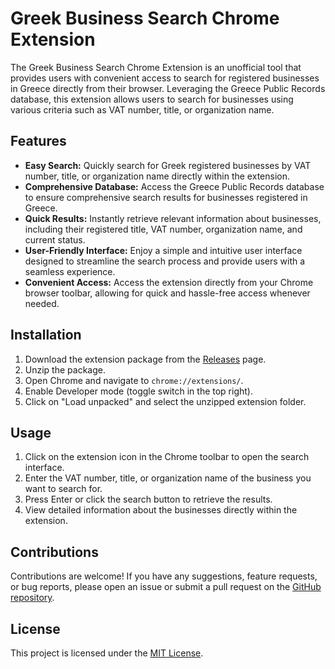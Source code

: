 # Greek Business Search Chrome Extension

The Greek Business Search Chrome Extension is an unofficial tool that provides users with convenient access to search for registered businesses in Greece directly from their browser. Leveraging the Greece Public Records database, this extension allows users to search for businesses using various criteria such as VAT number, title, or organization name.

## Features

- **Easy Search:** Quickly search for Greek registered businesses by VAT number, title, or organization name directly within the extension.
- **Comprehensive Database:** Access the Greece Public Records database to ensure comprehensive search results for businesses registered in Greece.
- **Quick Results:** Instantly retrieve relevant information about businesses, including their registered title, VAT number, organization name, and current status.
- **User-Friendly Interface:** Enjoy a simple and intuitive user interface designed to streamline the search process and provide users with a seamless experience.
- **Convenient Access:** Access the extension directly from your Chrome browser toolbar, allowing for quick and hassle-free access whenever needed.

## Installation

1. Download the extension package from the [Releases](https://github.com/JohnFrontzos/greek_business_search_chrome_addon/releases) page.
2. Unzip the package.
3. Open Chrome and navigate to `chrome://extensions/`.
4. Enable Developer mode (toggle switch in the top right).
5. Click on "Load unpacked" and select the unzipped extension folder.

## Usage

1. Click on the extension icon in the Chrome toolbar to open the search interface.
2. Enter the VAT number, title, or organization name of the business you want to search for.
3. Press Enter or click the search button to retrieve the results.
4. View detailed information about the businesses directly within the extension.

## Contributions

Contributions are welcome! If you have any suggestions, feature requests, or bug reports, please open an issue or submit a pull request on the [GitHub repository](https://github.com/JohnFrontzos/greek_business_search_chrome_addon/issues).

## License

This project is licensed under the [MIT License](LICENSE).

